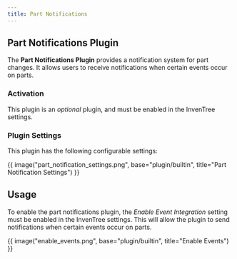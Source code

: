 ```yaml
---
title: Part Notifications
---
```


## Part Notifications Plugin

The **Part Notifications Plugin** provides a notification system for part changes. It allows users to receive notifications when certain events occur on parts.

### Activation

This plugin is an *optional* plugin, and must be enabled in the InvenTree settings.

### Plugin Settings

This plugin has the following configurable settings:

{{ image("part_notification_settings.png", base="plugin/builtin", title="Part Notification Settings") }}

## Usage

To enable the part notifications plugin, the *Enable Event Integration* setting must be enabled in the InvenTree settings. This will allow the plugin to send notifications when certain events occur on parts.

{{ image("enable_events.png", base="plugin/builtin", title="Enable Events") }}
